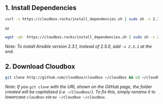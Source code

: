 


## 1. Install Dependencies  ####




```bash
curl -s https://cloudbox.rocks/install_dependencies.sh | sudo sh -s 2.3.1

```

  or

```bash
wget -qO- https://cloudbox.rocks/install_dependencies.sh | sudo sh -s 2.3.1
```


_Note: To install Ansible version 2.3.1, instead of 2.5.0, add `-s 2.3.1` at the end._

## 2. Download Cloudbox ### 



 ```bash
git clone http://github.com/cloudbox/cloudbox ~/cloudbox && cd ~/cloudbox
 ```

_Note: If you `git clone` with the URL shown on the GitHub page, the folder created will be capitalized (i.e. `~/Cloudbox/`). To fix this, simply rename it to lowercase `cloudbox` via `mv ~/Cloudbox ~/cloudbox`._